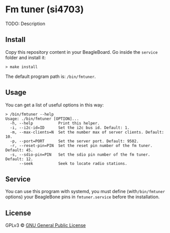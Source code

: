# Fm tuner (si4703)

TODO: Description

## Install

Copy this repository content in your BeagleBoard. Go inside the `service` folder and install it:

```
> make install
```

The default program path is: `/bin/fmtuner`.

## Usage

You can get a list of useful options in this way:

```
> /bin/fmtuner --help
Usage: ./bin/fmtuner [OPTION]...
  -h, --help           Print this helper.
  -i, --i2c-id=ID      Set the i2c bus id. Default: 1.
  -m, --max-clients=N  Set the number max of server clients. Default: 10.
  -p, --port=PORT      Set the server port. Default: 9502.
  -r, --reset-pin=PIN  Set the reset pin number of the fm tuner. Default: 45.
  -s, --sdio-pin=PIN   Set the sdio pin number of the fm tuner. Default: 12.
      --seek           Seek to locate radio stations.
```

## Service

You can use this program with systemd, you must define (with`/bin/fmtuner` options) your BeagleBone pins in `fmtuner.service` before the installation.

## License

GPLv3 © [GNU General Public License](http://www.gnu.org/licenses/gpl-3.0.en.html)
